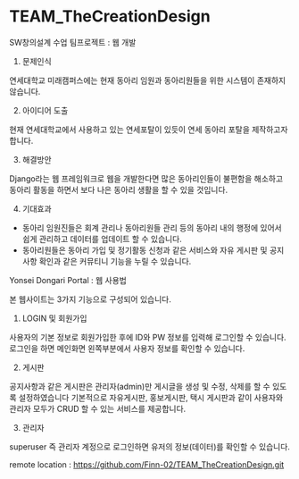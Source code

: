 # TEAM_TheCreationDesign
SW창의설계 수업 팀프로젝트 : 웹 개발

1. 문제인식

연세대학교 미래캠퍼스에는 현재 동아리 임원과 동아리원들을 위한 시스템이 존재하지 않습니다.


2. 아이디어 도출

현재 연세대학교에서 사용하고 있는 연세포탈이 있듯이 연세 동아리 포탈을 제작하고자 합니다.


3. 해결방안

Django라는 웹 프레임워크로 웹을 개발한다면 많은 동아리인들이 불편함을 해소하고 동아리 활동을 하면서 보다 나은 동아리 생활을 할 수 있을 것입니다.


4. 기대효과

- 동아리 임원진들은 회계 관리나 동아리원들 관리 등의 동아리 내의 행정에 있어서 쉽게 관리하고 데이터를 업데이트 할 수 있습니다.
- 동아리원들은 동아리 가입 및 정기활동 신청과 같은 서비스와 자유 게시판 및 공지사항 확인과 같은 커뮤티니 기능을 누릴 수 있습니다.


Yonsei Dongari Portal : 웹 사용법

본 웹사이트는 3가지 기능으로 구성되어 있습니다.

1. LOGIN 및 회원가입

사용자의 기본 정보로 회원가입한 후에 ID와 PW 정보를 입력해 로그인할 수 있습니다.
로그인을 하면 메인화면 왼쪽부분에서 사용자 정보를 확인할 수 있습니다.


2. 게시판

공지사항과 같은 게시판은 관리자(admin)만 게시글을 생성 및 수정, 삭제를 할 수 있도록 설정하였습니다
기본적으로 자유게시판, 홍보게시판, 택시 게시판과 같이 사용자와 관리자 모두가 CRUD 할 수 있는 서비스를 제공합니다.


3. 관리자

superuser 즉 관리자 계정으로 로그인하면 유저의 정보(데이터)를 확인할 수 있습니다.




remote location : https://github.com/Finn-02/TEAM_TheCreationDesign.git
